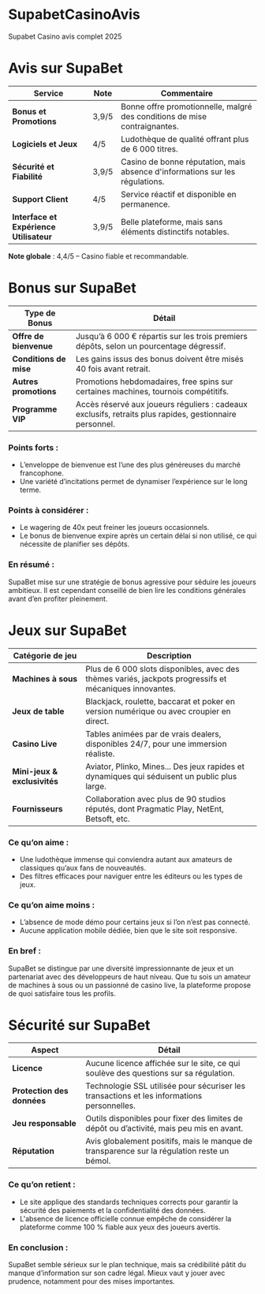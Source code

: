 # SupabetCasinoAvis
Supabet Casino avis complet 2025
# Avis sur SupaBet

| Service                            | Note  | Commentaire                                                                                         |
|------------------------------------|-------|-----------------------------------------------------------------------------------------------------|
| **Bonus et Promotions**            | 3,9/5 | Bonne offre promotionnelle, malgré des conditions de mise contraignantes.                            |
| **Logiciels et Jeux**              | 4/5   | Ludothèque de qualité offrant plus de 6 000 titres.                                                  |
| **Sécurité et Fiabilité**          | 3,9/5 | Casino de bonne réputation, mais absence d'informations sur les régulations.                         |
| **Support Client**                 | 4/5   | Service réactif et disponible en permanence.                                                         |
| **Interface et Expérience Utilisateur** | 3,9/5 | Belle plateforme, mais sans éléments distinctifs notables.                                            |

**Note globale** : 4,4/5 – Casino fiable et recommandable.

# Bonus sur SupaBet

| Type de Bonus          | Détail                                                                 |
|------------------------|------------------------------------------------------------------------|
| **Offre de bienvenue** | Jusqu’à 6 000 € répartis sur les trois premiers dépôts, selon un pourcentage dégressif. |
| **Conditions de mise** | Les gains issus des bonus doivent être misés 40 fois avant retrait.     |
| **Autres promotions**  | Promotions hebdomadaires, free spins sur certaines machines, tournois compétitifs. |
| **Programme VIP**       | Accès réservé aux joueurs réguliers : cadeaux exclusifs, retraits plus rapides, gestionnaire personnel. |

### Points forts :
- L’enveloppe de bienvenue est l’une des plus généreuses du marché francophone.
- Une variété d’incitations permet de dynamiser l’expérience sur le long terme.

### Points à considérer :
- Le wagering de 40x peut freiner les joueurs occasionnels.
- Le bonus de bienvenue expire après un certain délai si non utilisé, ce qui nécessite de planifier ses dépôts.

### En résumé :
SupaBet mise sur une stratégie de bonus agressive pour séduire les joueurs ambitieux. Il est cependant conseillé de bien lire les conditions générales avant d’en profiter pleinement.

# Jeux sur SupaBet

| Catégorie de jeu         | Description                                                                           |
|--------------------------|---------------------------------------------------------------------------------------|
| **Machines à sous**       | Plus de 6 000 slots disponibles, avec des thèmes variés, jackpots progressifs et mécaniques innovantes. |
| **Jeux de table**         | Blackjack, roulette, baccarat et poker en version numérique ou avec croupier en direct. |
| **Casino Live**           | Tables animées par de vrais dealers, disponibles 24/7, pour une immersion réaliste.  |
| **Mini-jeux & exclusivités** | Aviator, Plinko, Mines... Des jeux rapides et dynamiques qui séduisent un public plus large. |
| **Fournisseurs**          | Collaboration avec plus de 90 studios réputés, dont Pragmatic Play, NetEnt, Betsoft, etc. |

### Ce qu’on aime :
- Une ludothèque immense qui conviendra autant aux amateurs de classiques qu’aux fans de nouveautés.
- Des filtres efficaces pour naviguer entre les éditeurs ou les types de jeux.

### Ce qu’on aime moins :
- L’absence de mode démo pour certains jeux si l’on n’est pas connecté.
- Aucune application mobile dédiée, bien que le site soit responsive.

### En bref :
SupaBet se distingue par une diversité impressionnante de jeux et un partenariat avec des développeurs de haut niveau. Que tu sois un amateur de machines à sous ou un passionné de casino live, la plateforme propose de quoi satisfaire tous les profils.

# Sécurité sur SupaBet

| Aspect                 | Détail                                                                                 |
|------------------------|----------------------------------------------------------------------------------------|
| **Licence**             | Aucune licence affichée sur le site, ce qui soulève des questions sur sa régulation.  |
| **Protection des données** | Technologie SSL utilisée pour sécuriser les transactions et les informations personnelles. |
| **Jeu responsable**     | Outils disponibles pour fixer des limites de dépôt ou d’activité, mais peu mis en avant. |
| **Réputation**          | Avis globalement positifs, mais le manque de transparence sur la régulation reste un bémol. |

### Ce qu’on retient :
- Le site applique des standards techniques corrects pour garantir la sécurité des paiements et la confidentialité des données.
- L'absence de licence officielle connue empêche de considérer la plateforme comme 100 % fiable aux yeux des joueurs avertis.

### En conclusion :
SupaBet semble sérieux sur le plan technique, mais sa crédibilité pâtit du manque d’information sur son cadre légal. Mieux vaut y jouer avec prudence, notamment pour des mises importantes.
